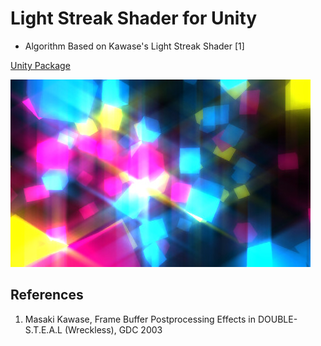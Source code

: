 # Light Streak Shader for Unity

 - Algorithm Based on Kawase's Light Streak Shader [1]

[Unity Package](KawaseLightStreak.unitypackage)
 
 [![Demo](Html/Thumbnail.jpg)](http://nobnak.github.io/SceneSamples/KawaseLightStreakUnity/KawaseLightStreakUnity.html)

## References
1. Masaki Kawase, Frame Buffer Postprocessing Effects in DOUBLE-S.T.E.A.L (Wreckless), GDC 2003
